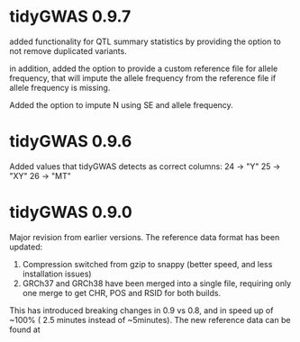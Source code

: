 # tidyGWAS 0.9.7
added functionality for QTL summary statistics by providing the option to not
remove duplicated variants.

in addition, added the option to provide a custom reference file for allele frequency,
that will impute the allele frequency from the reference file if allele frequency is missing.

Added the option to impute N using SE and allele frequency.


# tidyGWAS 0.9.6

Added values that tidyGWAS detects as correct columns:
24 -> "Y"
25 -> "XY"
26 -> "MT"


# tidyGWAS 0.9.0

Major revision from earlier versions. The reference data format has been updated:

1.  Compression switched from gzip to snappy (better speed, and less installation issues)
2.  GRCh37 and GRCh38 have been merged into a single file, requiring only one merge to get CHR, POS and RSID for both builds.

This has introduced breaking changes in 0.9 vs 0.8, and in speed up of \~100% ( 2.5 minutes instead of \~5minutes). The new reference data can be found at
